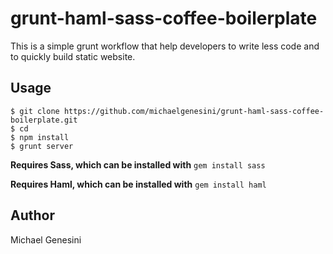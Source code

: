 grunt-haml-sass-coffee-boilerplate
==================================

This is a simple grunt workflow that help developers to write less code and to quickly build static website.

## Usage
```shell
$ git clone https://github.com/michaelgenesini/grunt-haml-sass-coffee-boilerplate.git
$ cd 
$ npm install
$ grunt server
```

**Requires Sass, which can be installed with** `gem install sass`

**Requires Haml, which can be installed with** `gem install haml`

## Author
Michael Genesini
